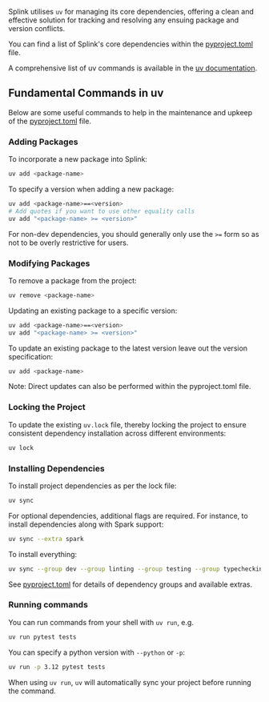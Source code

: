 Splink utilises `uv` for managing its core dependencies, offering a clean and effective solution for tracking and resolving any ensuing package and version conflicts.

You can find a list of Splink's core dependencies within the [pyproject.toml](https://github.com/moj-analytical-services/splink/blob/master/pyproject.toml) file.

A comprehensive list of uv commands is available in the [uv documentation](https://docs.astral.sh/uv/).

## Fundamental Commands in uv

Below are some useful commands to help in the maintenance and upkeep of the [pyproject.toml](https://github.com/moj-analytical-services/splink/blob/master/pyproject.toml) file.

### Adding Packages

To incorporate a new package into Splink:
```sh
uv add <package-name>
```

To specify a version when adding a new package:
```sh
uv add <package-name>==<version>
# Add quotes if you want to use other equality calls
uv add "<package-name> >= <version>"
```

For non-dev dependencies, you should generally only use the `>=` form so as not to be overly restrictive for users.

### Modifying Packages

To remove a package from the project:

```sh
uv remove <package-name>
```

Updating an existing package to a specific version:

```sh
uv add <package-name>==<version>
uv add "<package-name> >= <version>"
```

To update an existing package to the latest version leave out the version specification:

```sh
uv add <package-name>
```

Note: Direct updates can also be performed within the pyproject.toml file.

### Locking the Project

To update the existing `uv.lock` file, thereby locking the project to ensure consistent dependency installation across different environments:

```sh
uv lock
```

### Installing Dependencies

To install project dependencies as per the lock file:

```sh
uv sync
```

For optional dependencies, additional flags are required. For instance, to install dependencies along with Spark support:

```sh
uv sync --extra spark
```

To install everything:

```sh
uv sync --group dev --group linting --group testing --group typechecking --group docs --all-extras
```

See [pyproject.toml](https://github.com/moj-analytical-services/splink/blob/master/pyproject.toml) for details of dependency groups and available extras.

### Running commands

You can run commands from your shell with `uv run`, e.g.

```sh
uv run pytest tests
```

You can specify a python version with `--python` or `-p`:

```sh
uv run -p 3.12 pytest tests
```

When using `uv run`, `uv` will automatically sync your project before running the command.
